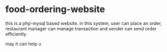 # food-ordering-website
this is a php-mysql based website. in this system, user can place an order, restaurant manager can manage transaction and sender can send order efficiently.

may it can help u
